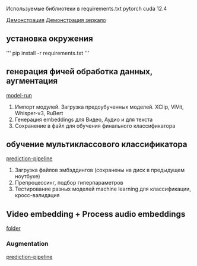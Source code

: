 Используемые библиотеки в requirements.txt
pytorch cuda 12.4


[Демонстрация](https://rutube.ru/video/106683bc10bafcd4994a56013e08a921/)
[Демонстрация зеркало](https://disk.yandex.ru/i/teIHhAFb_uQjDg)



## установка окружения
'''
pip install -r requirements.txt
'''


## генерация фичей обработка данных, аугментация
[model-run ](https://github.com/rrr3try/Rutube-tagging/blob/main/ed/model-run.ipynb)

1) Импорт модулей. Загрузка предоубученных моделей. XClip, ViVit, Whisper-v3, RuBert 
2) Генерация embeddings для Видео, Аудио и для текста
3) Сохранение в файл для обучения финального классификатора

## обучение мультиклассового классификатора
[prediction-pipeline](https://github.com/rrr3try/Rutube-tagging/blob/main/ed/model-run.ipynb)

1) Загрузка файлов эмбэддингов (сохранены на диск в предыдущем ноутбуке)
2) Препроцессинг, подбор гиперпараметров
3) Тестирование разных моделей machine learning для классификации, кросс-валидация




## Video embedding + Process audio embeddings
[folder](https://github.com/rrr3try/Rutube-tagging/tree/main/presentation)

### Augmentation
[prediction-pipeline](https://github.com/rrr3try/Rutube-tagging/blob/main/ed/model-run.ipynb)
